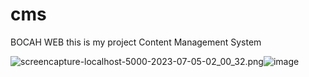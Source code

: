 # cms
BOCAH WEB this is my project Content Management System

<img src="https://github.com/genxiaong/cms/blob/master/screenshot/screencapture-localhost-5000-2023-07-05-02_00_32.png?raw=true" alt="screencapture-localhost-5000-2023-07-05-02_00_32.png"/>![image](https://github.com/genxiaong/cms/assets/96031432/c27fe24f-1fae-40f8-81e9-36f5f12215eb)

